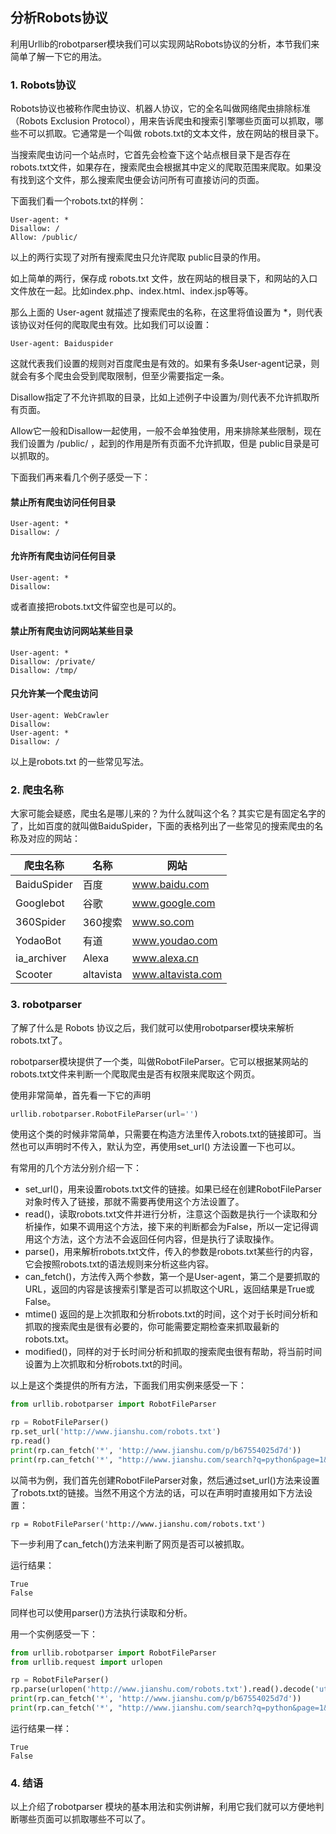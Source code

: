 ## 分析Robots协议

利用Urllib的robotparser模块我们可以实现网站Robots协议的分析，本节我们来简单了解一下它的用法。

### 1. Robots协议

Robots协议也被称作爬虫协议、机器人协议，它的全名叫做网络爬虫排除标准（Robots Exclusion Protocol），用来告诉爬虫和搜索引擎哪些页面可以抓取，哪些不可以抓取。它通常是一个叫做 robots.txt的文本文件，放在网站的根目录下。

当搜索爬虫访问一个站点时，它首先会检查下这个站点根目录下是否存在robots.txt文件，如果存在，搜索爬虫会根据其中定义的爬取范围来爬取。如果没有找到这个文件，那么搜索爬虫便会访问所有可直接访问的页面。

下面我们看一个robots.txt的样例：

```
User-agent: *
Disallow: /
Allow: /public/
```

以上的两行实现了对所有搜索爬虫只允许爬取 public目录的作用。

如上简单的两行，保存成 robots.txt 文件，放在网站的根目录下，和网站的入口文件放在一起。比如index.php、index.html、index.jsp等等。

那么上面的 User-agent 就描述了搜索爬虫的名称，在这里将值设置为 *，则代表该协议对任何的爬取爬虫有效。比如我们可以设置：

```
User-agent: Baiduspider
```

这就代表我们设置的规则对百度爬虫是有效的。如果有多条User-agent记录，则就会有多个爬虫会受到爬取限制，但至少需要指定一条。

Disallow指定了不允许抓取的目录，比如上述例子中设置为/则代表不允许抓取所有页面。

Allow它一般和Disallow一起使用，一般不会单独使用，用来排除某些限制，现在我们设置为 /public/ ，起到的作用是所有页面不允许抓取，但是 public目录是可以抓取的。

下面我们再来看几个例子感受一下：

#### 禁止所有爬虫访问任何目录

```
User-agent: * 
Disallow: /
```

#### 允许所有爬虫访问任何目录

```
User-agent: *
Disallow:
```

或者直接把robots.txt文件留空也是可以的。

#### 禁止所有爬虫访问网站某些目录

```
User-agent: *
Disallow: /private/
Disallow: /tmp/
```

#### 只允许某一个爬虫访问

```
User-agent: WebCrawler
Disallow:
User-agent: *
Disallow: /
```

以上是robots.txt 的一些常见写法。

### 2. 爬虫名称

大家可能会疑惑，爬虫名是哪儿来的？为什么就叫这个名？其实它是有固定名字的了，比如百度的就叫做BaiduSpider，下面的表格列出了一些常见的搜索爬虫的名称及对应的网站：

| 爬虫名称 | 名称 | 网站 |
| -----| ----- | ----- |
| BaiduSpider | 百度 | www.baidu.com |
| Googlebot | 谷歌 | www.google.com |
| 360Spider | 360搜索 | www.so.com |
| YodaoBot | 有道 | www.youdao.com |
| ia_archiver | Alexa | www.alexa.cn |
| Scooter | altavista | www.altavista.com |


### 3. robotparser

了解了什么是 Robots 协议之后，我们就可以使用robotparser模块来解析 robots.txt了。

robotparser模块提供了一个类，叫做RobotFileParser。它可以根据某网站的robots.txt文件来判断一个爬取爬虫是否有权限来爬取这个网页。

使用非常简单，首先看一下它的声明

```python
urllib.robotparser.RobotFileParser(url='')
```

使用这个类的时候非常简单，只需要在构造方法里传入robots.txt的链接即可。当然也可以声明时不传入，默认为空，再使用set_url() 方法设置一下也可以。

有常用的几个方法分别介绍一下：

* set_url()，用来设置robots.txt文件的链接。如果已经在创建RobotFileParser对象时传入了链接，那就不需要再使用这个方法设置了。
* read()，读取robots.txt文件并进行分析，注意这个函数是执行一个读取和分析操作，如果不调用这个方法，接下来的判断都会为False，所以一定记得调用这个方法，这个方法不会返回任何内容，但是执行了读取操作。
* parse()，用来解析robots.txt文件，传入的参数是robots.txt某些行的内容，它会按照robots.txt的语法规则来分析这些内容。
* can_fetch()，方法传入两个参数，第一个是User-agent，第二个是要抓取的URL，返回的内容是该搜索引擎是否可以抓取这个URL，返回结果是True或False。
* mtime() 返回的是上次抓取和分析robots.txt的时间，这个对于长时间分析和抓取的搜索爬虫是很有必要的，你可能需要定期检查来抓取最新的robots.txt。
* modified()，同样的对于长时间分析和抓取的搜索爬虫很有帮助，将当前时间设置为上次抓取和分析robots.txt的时间。

以上是这个类提供的所有方法，下面我们用实例来感受一下：

```python
from urllib.robotparser import RobotFileParser

rp = RobotFileParser()
rp.set_url('http://www.jianshu.com/robots.txt')
rp.read()
print(rp.can_fetch('*', 'http://www.jianshu.com/p/b67554025d7d'))
print(rp.can_fetch('*', "http://www.jianshu.com/search?q=python&page=1&type=collections"))
```

以简书为例，我们首先创建RobotFileParser对象，然后通过set_url()方法来设置了robots.txt的链接。当然不用这个方法的话，可以在声明时直接用如下方法设置：

```
rp = RobotFileParser('http://www.jianshu.com/robots.txt')
```

下一步利用了can_fetch()方法来判断了网页是否可以被抓取。

运行结果：

```
True
False
```

同样也可以使用parser()方法执行读取和分析。

用一个实例感受一下：

```python
from urllib.robotparser import RobotFileParser
from urllib.request import urlopen

rp = RobotFileParser()
rp.parse(urlopen('http://www.jianshu.com/robots.txt').read().decode('utf-8').split('\n'))
print(rp.can_fetch('*', 'http://www.jianshu.com/p/b67554025d7d'))
print(rp.can_fetch('*', "http://www.jianshu.com/search?q=python&page=1&type=collections"))
```

运行结果一样：

```
True
False
```

### 4. 结语

以上介绍了robotparser 模块的基本用法和实例讲解，利用它我们就可以方便地判断哪些页面可以抓取哪些不可以了。